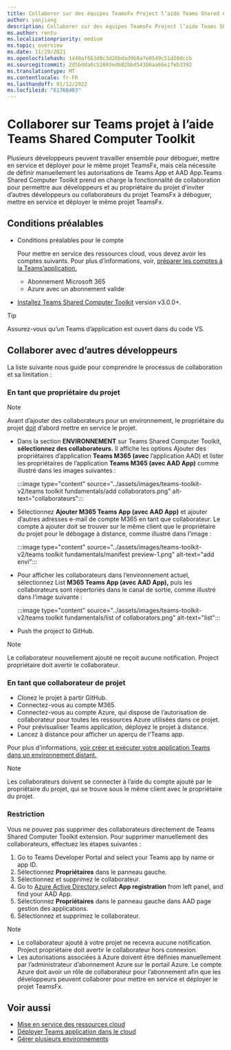 ```yaml
---
title: Collaborer sur des équipes TeamsFx Project l’aide Teams Shared Computer Toolkit
author: yanjiang
description: Collaborer sur des équipes TeamsFx Project l’aide Teams Shared Computer Toolkit
ms.author: rentu
ms.localizationpriority: medium
ms.topic: overview
ms.date: 11/29/2021
ms.openlocfilehash: 1440af663d0c3d26bdad968a7e0549c51d28dccb
ms.sourcegitcommit: 2d5bdda6c52693ed682bbd543b0aa66e1feb3392
ms.translationtype: MT
ms.contentlocale: fr-FR
ms.lasthandoff: 01/12/2022
ms.locfileid: "61768403"
---
```

# <a name="collaborate-on-teams-project-using-teams-toolkit"></a>Collaborer sur Teams projet à l’aide Teams Shared Computer Toolkit

Plusieurs développeurs peuvent travailler ensemble pour déboguer, mettre en service et déployer pour le même projet TeamsFx, mais cela nécessite de définir manuellement les autorisations de Teams App et AAD App.Teams Shared Computer Toolkit prend en charge la fonctionnalité de collaboration pour permettre aux développeurs et au propriétaire du projet d’inviter d’autres développeurs ou collaborateurs du projet TeamsFx à déboguer, mettre en service et  déployer le même projet TeamsFx.

## <a name="prerequisites"></a>Conditions préalables

* Conditions préalables pour le compte

    Pour mettre en service des ressources cloud, vous devez avoir les comptes suivants. Pour plus d’informations, voir, [préparer les comptes à la Teams’application.](accounts.md)

    * Abonnement Microsoft 365
    * Azure avec un abonnement valide

* [Installez Teams Shared Computer Toolkit](https://marketplace.visualstudio.com/items?itemName=TeamsDevApp.ms-teams-vscode-extension) version v3.0.0+.

> [!TIP]
> Assurez-vous qu’un Teams d’application est ouvert dans du code VS.

## <a name="collaborate-with-other-developers"></a>Collaborer avec d’autres développeurs

La liste suivante nous guide pour comprendre le processus de collaboration et sa limitation :

### <a name="as-project-owner"></a>En tant que propriétaire du projet

> [!NOTE]
> Avant d’ajouter des collaborateurs pour un environnement, le propriétaire du projet [doit](provision.md) d’abord mettre en service le projet.

* Dans la section **ENVIRONNEMENT** sur Teams Shared Computer Toolkit, **sélectionnez des collaborateurs.** Il affiche les options Ajouter des propriétaires d’application **Teams M365 (avec** l’application AAD) et lister les propriétaires de l’application **Teams M365 (avec AAD App)** comme illustré dans les images suivantes :

  :::image type="content" source="../assets/images/teams-toolkit-v2/teams toolkit fundamentals/add collaborators.png" alt-text="collaborateurs":::

* Sélectionnez **Ajouter M365 Teams App (avec AAD App)** et ajouter d’autres adresses e-mail de compte M365 en tant que collaborateur. Le compte à ajouter doit se trouver sur le même client que le propriétaire du projet pour le débogage à distance, comme illustré dans l’image :

  :::image type="content" source="../assets/images/teams-toolkit-v2/teams toolkit fundamentals/manifest preview-1.png" alt-text="add envi":::

* Pour afficher les collaborateurs dans l’environnement actuel, sélectionnez List **M365 Teams App (avec AAD App),** puis les collaborateurs sont répertoriés dans le canal de sortie, comme illustré dans l’image suivante :

  :::image type="content" source="../assets/images/teams-toolkit-v2/teams toolkit fundamentals/list of collaborators.png" alt-text="list":::

* Push the project to GitHub.

> [!NOTE]
> Le collaborateur nouvellement ajouté ne reçoit aucune notification. Project propriétaire doit avertir le collaborateur.

### <a name="as-project-collaborator"></a>En tant que collaborateur de projet

* Clonez le projet à partir GitHub.
* Connectez-vous au compte M365.
* Connectez-vous au compte Azure, qui dispose de l’autorisation de collaborateur pour toutes les ressources Azure utilisées dans ce projet.
* Pour prévisualiser Teams application, déployez le projet à distance.
* Lancez à distance pour afficher un aperçu de l’Teams app.

Pour plus d’informations, [voir créer et exécuter votre application Teams dans un environnement distant.](/microsoftteams/platform/sbs-gs-javascript?tabs=vscode%2Cvsc%2Cviscode%2Cvcode&tutorial-step=3&branch)

> [!NOTE]
> Les collaborateurs doivent se connecter à l’aide du compte ajouté par le propriétaire du projet, qui se trouve sous le même client avec le propriétaire du projet.

### <a name="limitation"></a>Restriction

Vous ne pouvez pas supprimer des collaborateurs directement de Teams Shared Computer Toolkit extension. Pour supprimer manuellement des collaborateurs, effectuez les étapes suivantes :

  1. Go to Teams Developer Portal and select your Teams app by name or app ID.
  2. Sélectionnez **Propriétaires** dans le panneau gauche.
  3. Sélectionnez et supprimez le collaborateur.
  4. Go to [Azure Active Directory,](https://ms.portal.azure.com/#blade/Microsoft_AAD_IAM/ActiveDirectoryMenuBlade/RegisteredApps)select **App registration** from left panel, and find your AAD App.
  5. Sélectionnez **Propriétaires** dans le panneau gauche dans AAD page gestion des applications.
  6. Sélectionnez et supprimez le collaborateur.

> [!NOTE]
> * Le collaborateur ajouté à votre projet ne recevra aucune notification. Project propriétaire doit avertir le collaborateur hors connexion.
> * Les autorisations associées à Azure doivent être définies manuellement par l’administrateur d’abonnement Azure sur le portail Azure. Le compte Azure doit avoir un rôle de collaborateur pour l’abonnement afin que les développeurs peuvent collaborer pour mettre en service et déployer le projet TeamsFx.

## <a name="see-also"></a>Voir aussi

* [Mise en service des ressources cloud](provision.md)
* [Déployer Teams application dans le cloud](deploy.md)
* [Gérer plusieurs environnements](TeamsFx-multi-env.md)
